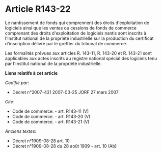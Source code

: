 # Article R143-22

Le nantissement de fonds qui comprennent des droits d'exploitation de logiciels ainsi que les ventes ou cessions de fonds de
commerce comprenant des droits d'exploitation de logiciels nantis sont inscrits à l'Institut national de la propriété
industrielle sur la production du certificat d'inscription délivré par le greffier du tribunal de commerce.

Les formalités prévues aux articles R. 143-11, R. 143-20 et R. 143-21 sont applicables aux actes inscrits au registre
national spécial des logiciels tenu par l'Institut national de la propriété industrielle.

**Liens relatifs à cet article**

_Codifié par_:

  - Décret n°2007-431 2007-03-25 JORF 27 mars 2007

_Cite_:

  - Code de commerce. - art. R143-11 (V)
  - Code de commerce. - art. R143-20 (V)
  - Code de commerce. - art. R143-21 (V)

_Anciens textes_:

  - Décret n°1909-08-28 art. 10
  - Décret n°1909-08-28 du 28 août 1909 - art. 10 (Ab)
